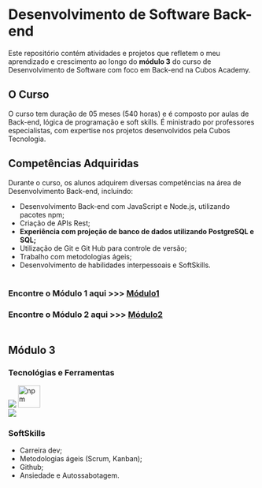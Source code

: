 # Desenvolvimento de Software Back-end
Este repositório contém atividades e projetos que refletem o meu aprendizado e crescimento ao longo do **módulo 3** do curso de Desenvolvimento de Software com foco em Back-end na Cubos Academy.

## O Curso
O curso tem duração de 05 meses (540 horas) e é composto por aulas de Back-end, lógica de programação e soft skills. É ministrado por professores especialistas, com expertise nos projetos desenvolvidos pela Cubos Tecnologia.

## Competências Adquiridas
Durante o curso, os alunos adquirem diversas competências na área de Desenvolvimento Back-end, incluindo:

- Desenvolvimento Back-end com JavaScript e Node.js, utilizando pacotes npm;
- Criação de APIs Rest;
- **Experiência com projeção de banco de dados utilizando PostgreSQL e SQL;**
- Utilização de Git e Git Hub para controle de versão;
- Trabalho com metodologias ágeis;
- Desenvolvimento de habilidades interpessoais e SoftSkills.<br><br>

### Encontre o Módulo 1 aqui >>> [Módulo1](https://github.com/futuroDevLeo/m01-nodejs-cubos-academy)
### Encontre o Módulo 2 aqui >>> [Módulo2](https://github.com/futuroDevLeo/m02-apirest-cubos-academy)<br><br>

## Módulo 3
### Tecnológias e Ferramentas
<img src="https://skillicons.dev/icons?i=js,nodejs,git,express,postgres" /> <img src="https://www.vectorlogo.zone/logos/npmjs/npmjs-tile.svg" alt="npm" width="45" height="45"/><br>
<img src="https://skillicons.dev/icons?i=vscode,github,postman" />

### SoftSkills
- Carreira dev;
- Metodologias ágeis (Scrum, Kanban);
- Github;
- Ansiedade e Autossabotagem.
